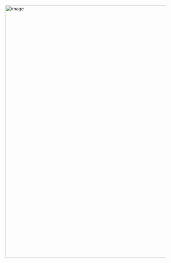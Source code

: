<img width="1507" height="789" alt="image" src="https://github.com/user-attachments/assets/2612c468-0f73-49c5-aba1-49ebf45eeefb" />
